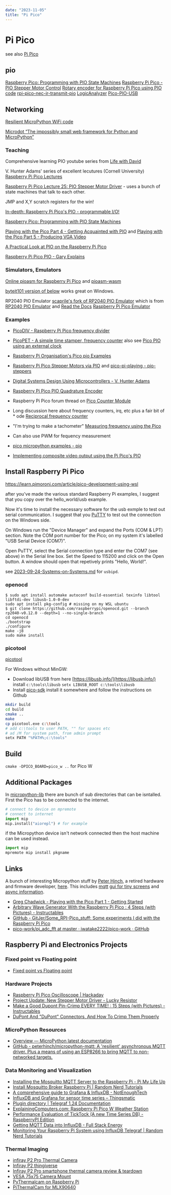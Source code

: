 ```yaml
---
date: "2023-11-05"
title: "Pi Pico"
---
```

<!-- markdownlint-disable MD025 -->
# Pi Pico
<!-- markdownlint-enable MD025 -->

see also [Pi Pico](/docs/Pi/2022-07-17-Pi-Pico.md)

## pio

[Raspberry Pico: Programming with PIO State Machines](https://admantium.com/blog/pico09_pio/)
[Raspberry Pi Pico - PIO Stepper Motor Control](https://www.hackster.io/ahmsville/raspberry-pi-pico-pio-stepper-motor-control-1ec3e9)
[Rotary encoder for Raspberry Pi Pico using PIO code](https://github.com/GitJer/Some_RPI-Pico_stuff/tree/main/Rotary_encoder)
[rpi-pico-nec-ir-transmit-pio](https://github.com/mjcross/rpi-pico-nec-ir-transmit-pio)
[LogicAnalyzer](https://github.com/gusmanb/logicanalyzer?tab=readme-ov-file)
[Pico-PIO-USB](https://github.com/sekigon-gonnoc/Pico-PIO-USB)

## Networking

[Resilient MicroPython WiFi code](https://github.com/peterhinch/micropython-samples/blob/master/resilient/README.md)

[Microdot “The impossibly small web framework for Python and MicroPython”](https://microdot.readthedocs.io/en/latest/index.html)

### Teaching

Comprehensive learning PIO youtube series from [Life with David](https://www.youtube.com/playlist?list=PLiRALtgGsxmZs_LXGkh09Zr2NUmk_mtEI)

V. Hunter Adams' series of excellent lecutures (Cornell University) [Raspberry Pi Pico Lectures](https://www.youtube.com/watch?v=CAMTBzPd-WI&list=PLDqMkB5cbBA5oDg8VXM110GKc-CmvUqEZ&index=1)

[Raspberry Pi Pico Lecture 25: PIO Stepper Motor Driver](https://www.youtube.com/watch?v=IuZq3p86Ydg) - uses a bunch of state machines that talk to each other.

JMP and X,Y scratch registers for the win!

[In-depth: Raspberry Pi Pico's PIO - programmable I/O!](https://www.youtube.com/watch?v=yYnQYF_Xa8g)

[Raspberry Pico: Programming with PIO State Machines](https://admantium.com/blog/pico09_pio/)

[Playing with the Pico Part 4 - Getting Acquainted with PIO](https://gregchadwick.co.uk/blog/playing-with-the-pico-pt4/) and [Playing with the Pico Part 5 - Producing VGA Video](https://gregchadwick.co.uk/blog/playing-with-the-pico-pt5/)

[A Practical Look at PIO on the Raspberry Pi Pico](https://dev.to/blues/a-practical-look-at-pio-on-the-raspberry-pi-pico-50j8)

[Raspberry Pi Pico PIO - Gary Explains](https://www.youtube.com/watch?v=QlKtEA5XKc4)

### Simulators, Emulators

[Online pioasm for Raspberry Pi Pico](https://wokwi.com/tools/pioasm) and [pioasm-wasm](https://github.com/wokwi/pioasm-wasm?tab=readme-ov-file)

[byteit101 version of below](https://github.com/byteit101/pio-debugger-emulator) works great on Windows.

RP2040 PIO Emulator [scaprile's fork of RP2040 PIO Emulator](https://github.com/scaprile/rp2040pio) which is from [RP2040 PIO Emulator](https://github.com/soundpaint/rp2040pio) and [Read the Docs](https://rp2040pio-docs.readthedocs.io/en/latest/index.html)
[Raspberry Pi Pico Emulator](https://github.com/wokwi/rp2040js)

### Examples

* [PicoDIV - Raspberry Pi Pico frequency divider](https://github.com/dorsic/PicoDIV?tab=readme-ov-file)
* [PicoPET - A simple time stamper, frequency counter](https://github.com/dorsic/PicoPET) also see [Pico PIO using an external clock](https://forums.raspberrypi.com/viewtopic.php?t=370047)
* [Raspberry Pi Organisation's Pico pio Examples](https://github.com/raspberrypi/pico-examples/tree/master/pio)
* [Raspberry Pi Pico Stepper Motors via PIO](https://youtu.be/UJ4JjeCLuaI?si=g1VxxYUlE79RJhFP) and [pico-pi-playing - pio-steppers](https://github.com/tinkertechtrove/pico-pi-playing/tree/main/pio-steppers)
* [Digital Systems Design Using Microcontrollers - V. Hunter Adams](https://ece4760.github.io/)
* [Raspberry Pi Pico PIO Quadrature Encoder](https://github.com/jamon/pi-pico-pio-quadrature-encoder)

* Raspberry Pi Pico forum thread on [Pico Counter Module](https://forums.raspberrypi.com/viewtopic.php?t=307715)
* Long discussion here about frequency counters, irq, etc plus a fair bit of * ode [Reciprocal frequency counter](https://forums.raspberrypi.com/viewtopic.php?t=306250)
* "I'm trying to make a tachometer" [Measuring frequency using the Pico](https://forums.raspberrypi.com/viewtopic.php?t=347567) 
* Can also use PWM for fequency measurement [](https://abyz.me.uk/picod/py_picod.html#pwm_read_high_edges)

* [pico micropython examples - pio](https://github.com/raspberrypi/pico-micropython-examples/tree/master/pio)
* [Implementing composite video output using the Pi Pico's PIO](https://areed.me/posts/2021-07-14_implementing_composite_video_output_using_the_pi_picos_pio/)

## Install Raspberry Pi Pico

<!-- markdownlint-disable MD034 -->
https://learn.pimoroni.com/article/pico-development-using-wsl
<!-- markdownlint-enable MD034 -->

after you've made the various standard Raspberry Pi examples, I suggest that you copy over the hello_world/usb example.

Now it's time to install the necessary software for the usb exmple to test out serial communication. I suggest that you [PuTTY](https://www.chiark.greenend.org.uk/~sgtatham/putty/latest.html) to test out the connection on the Windows side.

On Windows run the "Device Manager" and expand the Ports (COM & LPT) section. Note the COM port number for the Pico; on my system it's labelled "USB Serial Device (COM7)".

Open PuTTY, select the Serial connection type and enter the COM7 (see above) in the Serial line box. Set the Speed to 115200 and click on the Open button. A window should open that repetively prints "Hello, World!".

see [2023-09-24-Systems-on-Systems.md](/docs/Other/2023-09-24-Systems-on-Systems.md) for `usbipd`.

### openocd

```ubuntu
$ sudo apt install automake autoconf build-essential texinfo libtool libftdi-dev libusb-1.0-0-dev
sudo apt install pkg-config # missing on my WSL ubuntu
$ git clone https://github.com/raspberrypi/openocd.git --branch rp2040-v0.12.0 --depth=1 --no-single-branch
cd openocd
./bootstrap
./configure
make -j8
sudo make install
```

### picotool

[picotool](https://github.com/raspberrypi/picotool?tab=readme-ov-file)

For Windows without MinGW: 
* Download libUSB from here [https://libusb.info/](https://libusb.info/)
install `c:\tools\libusb`
`setx LIBUSB_ROOT c:\tools\libusb`
* Install [pico-sdk](https://github.com/raspberrypi/pico-sdk)
install it somewhere and follow the instructions on Github

```sh
mkdir build
cd build
cmake ..
make
cp picotool.exe c:\tools
# add c:\tools to user PATH, "" for spaces etc
# ad /M for system path, from admin prompt
setx PATH "%PATH%;c:\tools"
```

## Build

`cmake -DPICO_BOARD=pico_w ..` for Pico W

## Additional Packages

In [micropython-lib](https://github.com/micropython/micropython-lib) there are bunch of sub directories that can be isntalled. First the Pico has to be connected to the internet.

```python
# connect to device on mpremote
# connect to internet
import mip
mip.install("aiorepl") # for example
```

if the Micropython device isn't network connected then the host machine can be used instead.

```python
import mip
mpremote mip install pkgname
```

## Links

A bunch of interesting Micropython stuff by [Peter Hinch](https://github.com/peterhinch), a retired hardware and firmware developer, [here](https://github.com/peterhinch/micropython-samples). This includes [mqtt](https://github.com/peterhinch/micropython-mqtt) [gui for tiny screens](https://github.com/peterhinch/micropython-micro-gui) and [async information](https://github.com/peterhinch/micropython-async).

* [Greg Chadwick - Playing with the Pico Part 1 - Getting Started](https://gregchadwick.co.uk/blog/playing-with-the-pico-pt1/)
* [Arbitrary Wave Generator With the Raspberry Pi Pico : 4 Steps (with Pictures) - Instructables](https://www.instructables.com/Arbitrary-Wave-Generator-With-the-Raspberry-Pi-Pic/)
* [GitHub - GitJer/Some_RPI-Pico_stuff: Some experiments I did with the Raspberry Pi Pico](https://github.com/GitJer/Some_RPI-Pico_stuff)
* [pico-work/pj_adc_fft at master · iwatake2222/pico-work · GitHub](https://github.com/iwatake2222/pico-work/tree/master/pj_adc_fft)

## Raspberry Pi and Electronics Projects

### Fixed point vs Floating point

* [Fixed point vs Floating point](https://www.microcontrollertips.com/difference-between-fixed-and-floating-point/)

### Hardware Projects

* [Raspberry Pi Pico Oscilloscope | Hackaday](https://hackaday.com/2021/06/26/raspberry-pi-pico-oscilloscope/)
* [Project Update: New Stepper Motor Driver - Lucky Resistor](https://luckyresistor.me/2021/03/27/project-update-new-stepper-motor-driver/)
* [Make a Good Dupont Pin-Crimp EVERY TIME! : 15 Steps (with Pictures) - Instructables](https://www.instructables.com/Make-a-Good-Dupont-Pin-Crimp-EVERY-TIME/)
* [DuPont And "DuPont" Connectors, And How To Crimp Them Properly](https://www.mattmillman.com/info/crimpconnectors/dupont-and-dupont-connectors/)

### MicroPython Resources

* [Overview — MicroPython latest documentation](https://docs.micropython.org/en/latest/index.html)
* [GitHub - peterhinch/micropython-mqtt: A 'resilient' asynchronous MQTT driver. Plus a means of using an ESP8266 to bring MQTT to non-networked targets.](https://github.com/peterhinch/micropython-mqtt)

### Data Monitoring and Visualization

* [Installing the Mosquitto MQTT Server to the Raspberry Pi - Pi My Life Up](https://pimylifeup.com/raspberry-pi-mosquitto-mqtt-server/)
* [Install Mosquitto Broker Raspberry Pi | Random Nerd Tutorials](https://randomnerdtutorials.com/how-to-install-mosquitto-broker-on-raspberry-pi/)
* [A comprehensive guide to Grafana & InfluxDB - NotEnoughTech](https://notenoughtech.com/raspberry-pi/grafana-influxdb/)
* [InfluxDB and Grafana for sensor time series – Thingsmatic](https://thingsmatic.com/2017/03/02/influxdb-and-grafana-for-sensor-time-series/)
* [Plugin directory | Telegraf 1.24 Documentation](https://docs.influxdata.com/telegraf/v1.24/plugins/#input-mqtt_consumer)
* [ExplainingComputers.com: Raspberry Pi Pico W Weather Station](https://www.explainingcomputers.com/pi_pico_w_weather.html)
* [Performance Evaluation of TickTock (A new Time Series DB) - RaspberryPI Edition](https://ylin31.medium.com/performance-evaluation-of-ticktock-a-new-time-series-db-on-raspberrypi-15359053ebe2)
* [Getting MQTT Data into InfluxDB - Full Stack Energy](https://fullstackenergy.com/mqtt-into-influx/)
* [Monitoring Your Raspberry Pi System using InfluxDB Telegraf | Random Nerd Tutorials](https://randomnerdtutorials.com/monitor-raspberry-pi-influxdb-telegraf/)

### Thermal Imaging

* [infiray P2 Pro Thermal Camera](https://www.eevblog.com/forum/thermal-imaging/review-infiray-p2-pro-thermal-camera-dongle-for-android-mobile-phones/)
* [Infiray P2 thingiverse](https://www.thingiverse.com/thing:5144744/files)
* [Infiray P2 Pro smartphone thermal camera review & teardown](https://www.youtube.com/watch?v=YMQeXq1ujn0)
* [VESA 75x75 Camera Mount](https://www.thingiverse.com/thing:4705840)
* [PyThermalcam on Raspberry Pi](https://github.com/leswright1977/PyThermalCamera/)
* [PiThermalCam for  MLX90640](https://github.com/tomshaffner/PiThermalCam)

<!-- markdownlint-disable MD034 -->
<!-- markdownlint-enable MD034 -->
